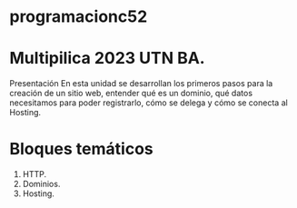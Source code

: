 # programacionc52
# Multipilica 2023 UTN BA.

Presentación
En esta unidad se desarrollan los primeros pasos para la creación de un sitio web,
entender qué es un dominio, qué datos necesitamos para poder registrarlo, cómo se
delega y cómo se conecta al Hosting.

# Bloques temáticos
1. HTTP.
2. Dominios.
3. Hosting.
